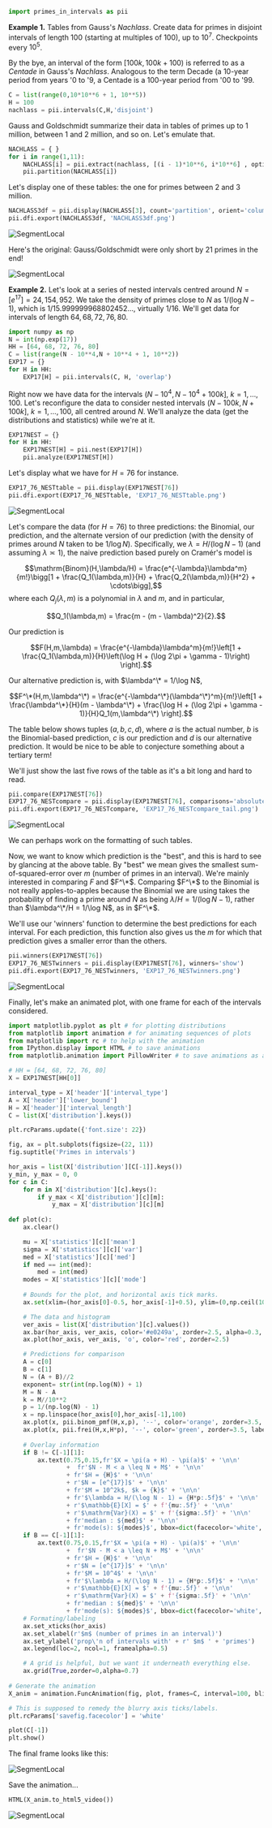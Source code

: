 ```python
import primes_in_intervals as pii
```
**Example 1.** Tables from Gauss's _Nachlass_. Create data for primes in disjoint intervals of length $100$ (starting at multiples of $100$), up to $10^7$. Checkpoints every $10^5$.

By the bye, an interval of the form $[100k, 100k + 100)$ is referred to as a _Centade_ in Gauss's _Nachlass_. Analogous to the term Decade (a 10-year period from years '0 to '9, a Centade is a 100-year period from '00 to '99. 

```python
C = list(range(0,10*10**6 + 1, 10**5))
H = 100
nachlass = pii.intervals(C,H,'disjoint')
```

Gauss and Goldschmidt summarize their data in tables of primes up to $1$ million, between $1$ and $2$ million, and so on. Let's emulate that.

```python
NACHLASS = { }
for i in range(1,11):
    NACHLASS[i] = pii.extract(nachlass, [(i - 1)*10**6, i*10**6] , option='narrow')
    pii.partition(NACHLASS[i])
```

Let's display one of these tables: the one for primes between $2$ and $3$ million.

```python
NACHLASS3df = pii.display(NACHLASS[3], count='partition', orient='columns')
pii.dfi.export(NACHLASS3df, 'NACHLASS3df.png')
```
![SegmentLocal](images/examples/NACHLASS3df.png)

Here's the original: Gauss/Goldschmidt were only short by $21$ primes in the end!

![SegmentLocal](images/examples/nachlass.jpg)

**Example 2.** Let's look at a series of nested intervals centred around $N = [e^{17}] = 24,154,952$. We take the density of primes close to $N$ as $1/(\log N - 1)$, which is $1/15.999999968802452\ldots$, virtually $1/16$. We'll get data for intervals of length $64, 68, 72, 76, 80$. 
```python
import numpy as np
N = int(np.exp(17))
HH = [64, 68, 72, 76, 80]
C = list(range(N - 10**4,N + 10**4 + 1, 10**2))
EXP17 = {}
for H in HH:
    EXP17[H] = pii.intervals(C, H, 'overlap')
```
Right now we have data for the intervals $(N  - 10^4, N - 10^4 + 100k]$, $k = 1,\ldots,100$. Let's reconfigure the data to consider nested intervals $(N - 100k, N + 100k]$, $k = 1,\ldots,100$, all centred around $N$. We'll analyze the data (get the distributions and statistics) while we're at it.

```python
EXP17NEST = {}
for H in HH:
    EXP17NEST[H] = pii.nest(EXP17[H])
    pii.analyze(EXP17NEST[H])
```

Let's display what we have for $H = 76$ for instance.

```python
EXP17_76_NESTtable = pii.display(EXP17NEST[76])
pii.dfi.export(EXP17_76_NESTtable, 'EXP17_76_NESTtable.png')
```
![SegmentLocal](images/examples/EXP17_76_NESTtable.png)

Let's compare the data (for $H = 76$) to three predictions: the Binomial, our prediction, and the alternate version of our prediction (with the density of primes around $N$ taken to be $1/\log N$). Specifically, we $\lambda = H/(\log N - 1)$ (and assuming $\lambda \asymp 1$), the naive prediction based purely on Cramér's model is

$$\mathrm{Binom}(H,\lambda/H) =  \frac{e^{-\lambda}\lambda^m}{m!}\bigg[1 + \frac{Q_1(\lambda,m)}{H} + \frac{Q_2(\lambda,m)}{H^2} + \cdots\bigg],$$
where each $Q_j(\lambda,m)$ is a polynomial in $\lambda$ and $m$, and in particular, 

$$Q_1(\lambda,m) = \frac{m - (m - \lambda)^2}{2}.$$

Our prediction is 

$$F(H,m,\lambda) = \frac{e^{-\lambda}\lambda^m}{m!}\left[1 + \frac{Q_1(\lambda,m)}{H}\left(\log H + (\log 2\pi + \gamma - 1)\right) \right].$$

Our alternative prediction is, with $\lambda^\* = 1/\log N$, 

$$F^\*(H,m,\lambda^\*) = \frac{e^{-\lambda^\*}(\lambda^\*)^m}{m!}\left[1 + \frac{\lambda^\*}{H}(m - \lambda^\*) + \frac{\log H + (\log 2\pi + \gamma - 1)}{H}Q_1(m,\lambda^\*) \right].$$

The table below shows tuples $(a,b,c,d)$, where $a$ is the actual number, $b$ is the Binomial-based prediction, $c$ is our prediction and $d$ is our alternative prediction. It would be nice to be able to conjecture something about a tertiary term!

We'll just show the last five rows of the table as it's a bit long and hard to read.

```python
pii.compare(EXP17NEST[76])
EXP17_76_NESTcompare = pii.display(EXP17NEST[76], comparisons='absolute').tail(5)
pii.dfi.export(EXP17_76_NESTcompare, 'EXP17_76_NESTcompare_tail.png')
```
![SegmentLocal](images/examples/EXP17_76_NESTcompare_tail.png)

We can perhaps work on the formatting of such tables.

Now, we want to know which prediction is the "best", and this is hard to see by glancing at the above table. By "best" we mean gives the smallest sum-of-squared-error over $m$ (number of primes in an interval). We're mainly interested in comparing $F$ and $F^\*$. Comparing $F^\*$ to the Binomial is not really apples-to-apples because the Binomial we are using takes the probability of finding a prime around $N$ as being $\lambda/H = 1/(\log N - 1)$, rather than $\lambda^\*/H = 1/\log N$, as in $F^\*$.

We'll use our 'winners' function to determine the best predictions for each interval. For each prediction, this function also gives us the $m$ for which that prediction gives a smaller error than the others. 

```python
pii.winners(EXP17NEST[76])
EXP17_76_NESTwinners = pii.display(EXP17NEST[76], winners='show')
pii.dfi.export(EXP17_76_NESTwinners, 'EXP17_76_NESTwinners.png')
```

![SegmentLocal](images/examples/EXP17_76_NESTwinners.png)

Finally, let's make an animated plot, with one frame for each of the intervals considered.

```python
import matplotlib.pyplot as plt # for plotting distributions
from matplotlib import animation # for animating sequences of plots
from matplotlib import rc # to help with the animation
from IPython.display import HTML # to save animations
from matplotlib.animation import PillowWriter # to save animations as a gif

# HH = [64, 68, 72, 76, 80]
X = EXP17NEST[HH[0]]

interval_type = X['header']['interval_type']
A = X['header']['lower_bound']
H = X['header']['interval_length']
C = list(X['distribution'].keys())

plt.rcParams.update({'font.size': 22})

fig, ax = plt.subplots(figsize=(22, 11))
fig.suptitle('Primes in intervals')

hor_axis = list(X['distribution'][C[-1]].keys())
y_min, y_max = 0, 0
for c in C:
    for m in X['distribution'][c].keys():
        if y_max < X['distribution'][c][m]:
            y_max = X['distribution'][c][m]
    
def plot(c):
    ax.clear()

    mu = X['statistics'][c]['mean']
    sigma = X['statistics'][c]['var']
    med = X['statistics'][c]['med']
    if med == int(med):
        med = int(med)
    modes = X['statistics'][c]['mode']
    
    # Bounds for the plot, and horizontal axis tick marks. 
    ax.set(xlim=(hor_axis[0]-0.5, hor_axis[-1]+0.5), ylim=(0,np.ceil(1000*y_max)/1000 ))

    # The data and histogram
    ver_axis = list(X['distribution'][c].values())
    ax.bar(hor_axis, ver_axis, color='#e0249a', zorder=2.5, alpha=0.3, label=r'$\mathrm{Prob}(X = m)$')
    ax.plot(hor_axis, ver_axis, 'o', color='red', zorder=2.5)  

    # Predictions for comparison
    A = c[0]
    B = c[1]
    N = (A + B)//2
    exponent= str(int(np.log(N)) + 1)
    M = N - A
    k = M//10**2
    p = 1/(np.log(N) - 1)
    x = np.linspace(hor_axis[0],hor_axis[-1],100)
    ax.plot(x, pii.binom_pmf(H,x,p), '--', color='orange', zorder=3.5, label=r'$\mathrm{Binom}(H,\lambda/H)$')
    ax.plot(x, pii.frei(H,x,H*p), '--', color='green', zorder=3.5, label=r'$\mathrm{F}(H,m,\lambda)$')
    
    # Overlay information
    if B != C[-1][1]:
        ax.text(0.75,0.15,fr'$X = \pi(a + H) - \pi(a)$' + '\n\n' 
                +  fr'$N - M < a \leq N + M$' + '\n\n' 
                + fr'$H = {H}$' + '\n\n' 
                + r'$N = [e^{17}]$' + '\n\n' 
                + fr'$M = 10^2k$, $k = {k}$' + '\n\n' 
                + fr'$\lambda = H/(\log N - 1) = {H*p:.5f}$' + '\n\n' 
                + r'$\mathbb{E}[X] = $' + f'{mu:.5f}' + '\n\n' 
                + r'$\mathrm{Var}(X) = $' + f'{sigma:.5f}' + '\n\n' 
                + fr'median : ${med}$' + '\n\n' 
                + fr'mode(s): ${modes}$', bbox=dict(facecolor='white', edgecolor='white', alpha=0.5), transform=ax.transAxes)
    if B == C[-1][1]:
        ax.text(0.75,0.15,fr'$X = \pi(a + H) - \pi(a)$' + '\n\n' 
                +  fr'$N - M < a \leq N + M$' + '\n\n' 
                + fr'$H = {H}$' + '\n\n' 
                + r'$N = [e^{17}]$' + '\n\n' 
                + fr'$M = 10^4$' + '\n\n' 
                + fr'$\lambda = H/(\log N - 1) = {H*p:.5f}$' + '\n\n' 
                + r'$\mathbb{E}[X] = $' + f'{mu:.5f}' + '\n\n' 
                + r'$\mathrm{Var}(X) = $' + f'{sigma:.5f}' + '\n\n' 
                + fr'median : ${med}$' + '\n\n' 
                + fr'mode(s): ${modes}$', bbox=dict(facecolor='white', edgecolor='white', alpha=0.5), transform=ax.transAxes)
    # Formating/labeling
    ax.set_xticks(hor_axis)
    ax.set_xlabel(r'$m$ (number of primes in an interval)')
    ax.set_ylabel('prop\'n of intervals with' + r' $m$ ' + 'primes')
    ax.legend(loc=2, ncol=1, framealpha=0.5)

    # A grid is helpful, but we want it underneath everything else. 
    ax.grid(True,zorder=0,alpha=0.7)   
    
# Generate the animation
X_anim = animation.FuncAnimation(fig, plot, frames=C, interval=100, blit=False, repeat=False)

# This is supposed to remedy the blurry axis ticks/labels. 
plt.rcParams['savefig.facecolor'] = 'white'

plot(C[-1])
plt.show()
```

The final frame looks like this:

![SegmentLocal](images/examples/EXP17_76_NESTplot.png)

Save the animation...

```python
HTML(X_anim.to_html5_video())
```

![SegmentLocal](images/examples/EXP17_76_NESTanim.gif)









